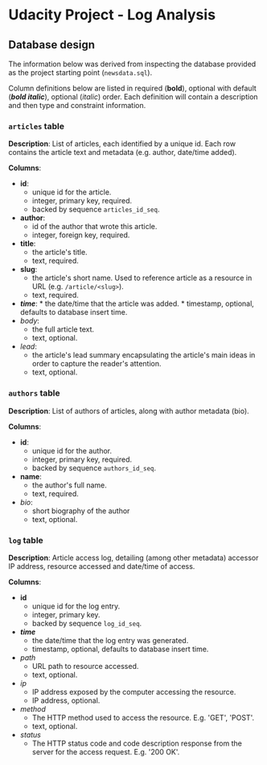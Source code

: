 # Udacity Project - Log Analysis
## Database design
The information below was derived from inspecting the database provided as the project starting point (`newsdata.sql`).

Column definitions below are listed in required (__bold__), optional with default (*__bold italic__*), optional (_italic_) order. Each definition will contain a description and then type and constraint information.

### `articles` table
__Description__: List of articles, each identified by a unique id. Each row contains the article text and metadata (e.g. author, date/time added).

__Columns__:
* __id__:
    * unique id for the article.
    * integer, primary key, required.
    * backed by sequence `articles_id_seq`.
* __author__:
    * id of the author that wrote this article.
    * integer, foreign key, required.
* __title__:
     * the article's title.
     * text, required.
* __slug__:
     * the article's short name. Used to reference article as a resource in URL (e.g. `/article/<slug>`).
     * text, required.
*    *__time__*:
    * the date/time that the article was added.
    * timestamp, optional, defaults to database insert time.
* _body_:
     * the full article text.
     * text, optional.
* _lead_:
    * the article's lead summary encapsulating the article's main ideas in order to capture the reader's attention.
    * text, optional.

### `authors` table
__Description__: List of authors of articles, along with author metadata (bio).

__Columns__:
* __id__:
    * unique id for the author.
    * integer, primary key, required.
    * backed by sequence `authors_id_seq`.
* __name__:
    * the author's full name.
    * text, required.
* _bio_:
    * short biography of the author
    * text, optional.

### `log` table
__Description__: Article access log, detailing (among other metadata) accessor IP address, resource accessed and date/time of access.

__Columns__:
* __id__
    * unique id for the log entry.
    * integer, primary key.
    * backed by sequence `log_id_seq`.
* *__time__*
    * the date/time that the log entry was generated.
    * timestamp, optional, defaults to database insert time.
* _path_
    * URL path to resource accessed.
    * text, optional.
* _ip_
    * IP address exposed by the computer accessing the resource.
    * IP address, optional.
* _method_
    * The HTTP method used to access the resource. E.g. 'GET', 'POST'.
    * text, optional.
* _status_
    * The HTTP status code and code description response from the server for the access request. E.g. '200 OK'.
